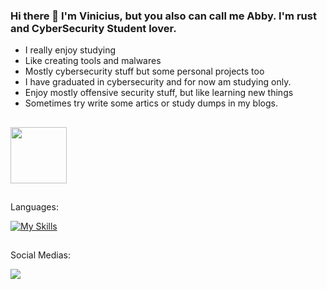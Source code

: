 ### Hi there 👋 I'm Vinicius, but you also can call me Abby. I'm rust and CyberSecurity Student lover.

- I really enjoy studying
- Like creating tools and malwares
- Mostly cybersecurity stuff but some personal projects too
- I have graduated in cybersecurity and for now am studying only.
- Enjoy mostly offensive security stuff, but like learning new things
- Sometimes try write some artics or study dumps in my blogs.

<!--
**FromAbbys/FromAbbys** is a ✨ _special_ ✨ repository because its `README.md` (this file) appears on your GitHub profile.

Here are some ideas to get you started:

- 🔭 I’m currently working on ...
- 🌱 I’m currently learning ...
- 👯 I’m looking to collaborate on ...
- 🤔 I’m looking for help with ...
- 💬 Ask me about ...
- 📫 How to reach me: ...
- 😄 Pronouns: ...
- ⚡ Fun fact: ...
-->

##
<div>
   <img height="90cm" src="https://github-readme-stats.vercel.app/api/top-langs/?username=FromAbbys&layout=compact&langs_count=16&theme=dracula"/>
</div>


##

Languages:

[![My Skills](https://skillicons.dev/icons?i=rust,python&theme=dark)](https://skillicons.dev)

##

Social Medias:

<div>
   <a href="https://www.linkedin.com/in/pinnacle-ltda/" target="_blank"><img src="https://img.shields.io/badge/LinkedIn-0077B5?style=for-the-badge&logo=linkedin&logoColor=white" target="_blank"></a>
   
  
